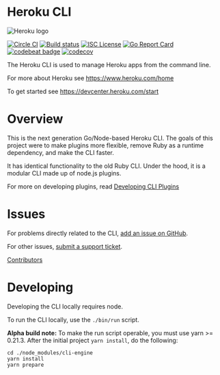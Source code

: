 Heroku CLI
==========

![Heroku logo](https://d4yt8xl9b7in.cloudfront.net/assets/home/logotype-heroku.png)

[![Circle CI](https://circleci.com/gh/heroku/cli/tree/master.svg?style=svg)](https://circleci.com/gh/heroku/cli/tree/master)
[![Build status](https://ci.appveyor.com/api/projects/status/ouee3b9d7jwkjcr1/branch/master?svg=true)](https://ci.appveyor.com/project/Heroku/cli/branch/master)
[![ISC License](https://img.shields.io/github/license/heroku/cli.svg)](https://github.com/heroku/cli/blob/master/LICENSE)
[![Go Report Card](https://goreportcard.com/badge/github.com/heroku/cli)](https://goreportcard.com/report/github.com/heroku/cli)
[![codebeat badge](https://codebeat.co/badges/78afe7cb-2634-490e-a450-b6edbd299fc2)](https://codebeat.co/projects/github-com-heroku-cli)
[![codecov](https://codecov.io/gh/heroku/cli/branch/master/graph/badge.svg)](https://codecov.io/gh/heroku/cli)

The Heroku CLI is used to manage Heroku apps from the command line.

For more about Heroku see <https://www.heroku.com/home>

To get started see <https://devcenter.heroku.com/start>

Overview
========

This is the next generation Go/Node-based Heroku CLI.  The goals of this project were to make plugins more flexible, remove Ruby as a runtime dependency, and make the CLI faster.

It has identical functionality to the old Ruby CLI. Under the hood, it is a modular CLI made up of node.js plugins.

For more on developing plugins, read [Developing CLI Plugins](https://devcenter.heroku.com/articles/developing-cli-plugins)

Issues
======

For problems directly related to the CLI, [add an issue on GitHub](https://github.com/heroku/cli/issues/new).

For other issues, [submit a support ticket](https://help.heroku.com/).

[Contributors](https://github.com/heroku/cli/contributors)

Developing
==========

Developing the CLI locally requires node.

To run the CLI locally, use the `./bin/run` script.

**Alpha build note:** To make the run script operable, you must use yarn >= 0.21.3. After the initial project `yarn install`, do the following:

```
cd ./node_modules/cli-engine
yarn install
yarn prepare
```
